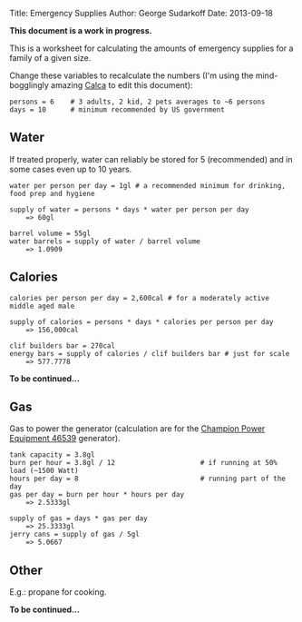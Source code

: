Title: Emergency Supplies
Author: George Sudarkoff
Date: 2013-09-18

**This document is a work in progress.**

This is a worksheet for calculating the amounts of emergency supplies for a family of a given size.

Change these variables to recalculate the numbers (I'm using the mind-bogglingly amazing [Calca](http://calca.io/) to edit this document):

    persons = 6    # 3 adults, 2 kid, 2 pets averages to ~6 persons
    days = 10      # minimum recommended by US government
    
## Water

If treated properly, water can reliably be stored for 5 (recommended) and in some cases even up to 10 years.

    water per person per day = 1gl # a recommended minimum for drinking, food prep and hygiene
    
    supply of water = persons * days * water per person per day
        => 60gl
    
    barrel volume = 55gl
    water barrels = supply of water / barrel volume
        => 1.0909
    
## Calories

    calories per person per day = 2,600cal # for a moderately active middle aged male
    
    supply of calories = persons * days * calories per person per day
        => 156,000cal
    
    clif builders bar = 270cal
    energy bars = supply of calories / clif builders bar # just for scale
        => 577.7778
    
**To be continued...**

## Gas

Gas to power the generator (calculation are for the [Champion Power Equipment 46539](http://amzn.com/B004HSP7EK) generator).

    tank capacity = 3.8gl
    burn per hour = 3.8gl / 12                     # if running at 50% load (~1500 Watt)
    hours per day = 8                              # running part of the day
    gas per day = burn per hour * hours per day
        => 2.5333gl
    
    supply of gas = days * gas per day
        => 25.3333gl
    jerry cans = supply of gas / 5gl
        => 5.0667
    
## Other

E.g.: propane for cooking.

**To be continued...**
